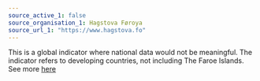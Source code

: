 ```yaml
---
source_active_1: false
source_organisation_1: Hagstova Føroya
source_url_1: "https://www.hagstova.fo"
---
```

This is a global indicator where national data would not be meaningful. The indicator refers to developing countries, not including The Faroe Islands.
See more <A HREF=https://ourworldindata.org/grapher/international-finance-clean-energy>here</A>
